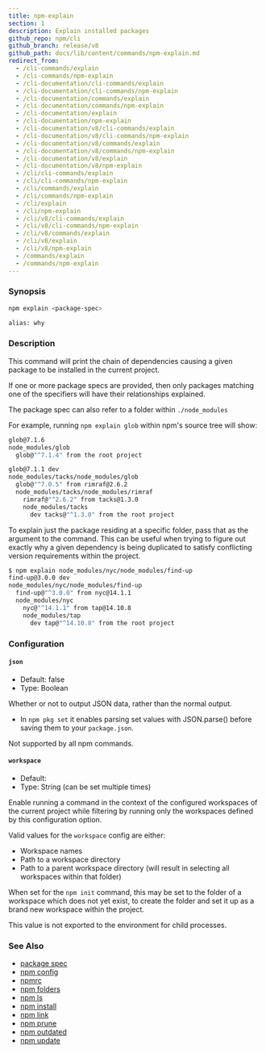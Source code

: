 ```yaml
---
title: npm-explain
section: 1
description: Explain installed packages
github_repo: npm/cli
github_branch: release/v8
github_path: docs/lib/content/commands/npm-explain.md
redirect_from:
  - /cli-commands/explain
  - /cli-commands/npm-explain
  - /cli-documentation/cli-commands/explain
  - /cli-documentation/cli-commands/npm-explain
  - /cli-documentation/commands/explain
  - /cli-documentation/commands/npm-explain
  - /cli-documentation/explain
  - /cli-documentation/npm-explain
  - /cli-documentation/v8/cli-commands/explain
  - /cli-documentation/v8/cli-commands/npm-explain
  - /cli-documentation/v8/commands/explain
  - /cli-documentation/v8/commands/npm-explain
  - /cli-documentation/v8/explain
  - /cli-documentation/v8/npm-explain
  - /cli/cli-commands/explain
  - /cli/cli-commands/npm-explain
  - /cli/commands/explain
  - /cli/commands/npm-explain
  - /cli/explain
  - /cli/npm-explain
  - /cli/v8/cli-commands/explain
  - /cli/v8/cli-commands/npm-explain
  - /cli/v8/commands/explain
  - /cli/v8/explain
  - /cli/v8/npm-explain
  - /commands/explain
  - /commands/npm-explain
---
```


### Synopsis

```bash
npm explain <package-spec>

alias: why
```

### Description

This command will print the chain of dependencies causing a given package
to be installed in the current project.

If one or more package specs are provided, then only packages matching
one of the specifiers will have their relationships explained.

The package spec can also refer to a folder within `./node_modules`

For example, running `npm explain glob` within npm's source tree will show:

```bash
glob@7.1.6
node_modules/glob
  glob@"^7.1.4" from the root project

glob@7.1.1 dev
node_modules/tacks/node_modules/glob
  glob@"^7.0.5" from rimraf@2.6.2
  node_modules/tacks/node_modules/rimraf
    rimraf@"^2.6.2" from tacks@1.3.0
    node_modules/tacks
      dev tacks@"^1.3.0" from the root project
```

To explain just the package residing at a specific folder, pass that as the
argument to the command.  This can be useful when trying to figure out
exactly why a given dependency is being duplicated to satisfy conflicting
version requirements within the project.

```bash
$ npm explain node_modules/nyc/node_modules/find-up
find-up@3.0.0 dev
node_modules/nyc/node_modules/find-up
  find-up@"^3.0.0" from nyc@14.1.1
  node_modules/nyc
    nyc@"^14.1.1" from tap@14.10.8
    node_modules/tap
      dev tap@"^14.10.8" from the root project
```

### Configuration
#### `json`

* Default: false
* Type: Boolean

Whether or not to output JSON data, rather than the normal output.

* In `npm pkg set` it enables parsing set values with JSON.parse() before
  saving them to your `package.json`.

Not supported by all npm commands.

#### `workspace`

* Default:
* Type: String (can be set multiple times)

Enable running a command in the context of the configured workspaces of the
current project while filtering by running only the workspaces defined by
this configuration option.

Valid values for the `workspace` config are either:

* Workspace names
* Path to a workspace directory
* Path to a parent workspace directory (will result in selecting all
  workspaces within that folder)

When set for the `npm init` command, this may be set to the folder of a
workspace which does not yet exist, to create the folder and set it up as a
brand new workspace within the project.

This value is not exported to the environment for child processes.

### See Also

* [package spec](/cli/v8/using-npm/package-spec)
* [npm config](/cli/v8/commands/npm-config)
* [npmrc](/cli/v8/configuring-npm/npmrc)
* [npm folders](/cli/v8/configuring-npm/folders)
* [npm ls](/cli/v8/commands/npm-ls)
* [npm install](/cli/v8/commands/npm-install)
* [npm link](/cli/v8/commands/npm-link)
* [npm prune](/cli/v8/commands/npm-prune)
* [npm outdated](/cli/v8/commands/npm-outdated)
* [npm update](/cli/v8/commands/npm-update)
